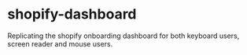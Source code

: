 # shopify-dashboard
Replicating the shopify onboarding dashboard for both keyboard users, screen reader and mouse users. 
